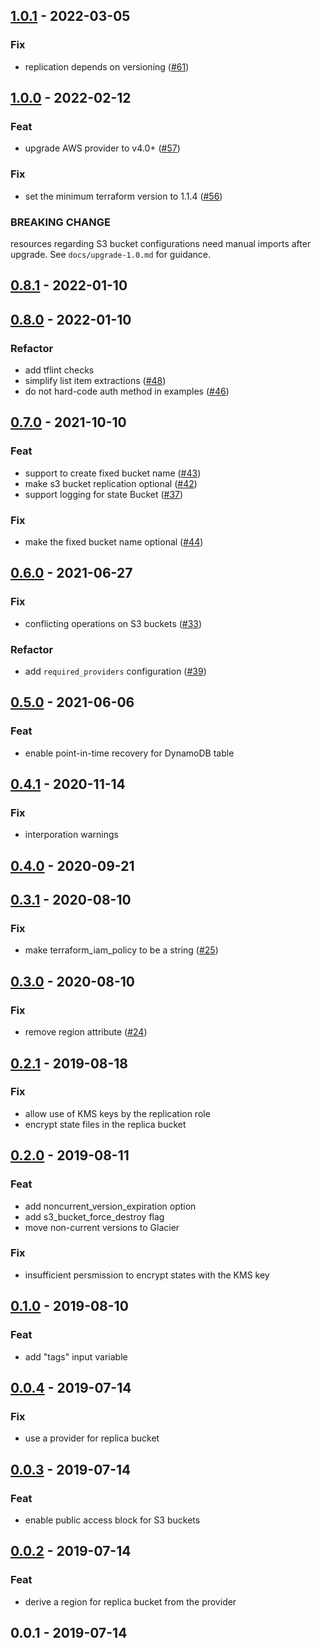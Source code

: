 ## [1.0.1] - 2022-03-05
### Fix
- replication depends on versioning ([#61](https://github.com/nozaq/terraform-aws-remote-state-s3-backend/issues/61))


<a name="1.0.0"></a>
## [1.0.0] - 2022-02-12
### Feat
- upgrade AWS provider to v4.0+ ([#57](https://github.com/nozaq/terraform-aws-remote-state-s3-backend/issues/57))

### Fix
- set the minimum terraform version to 1.1.4 ([#56](https://github.com/nozaq/terraform-aws-remote-state-s3-backend/issues/56))

### BREAKING CHANGE

resources regarding S3 bucket configurations need manual
imports after upgrade. See `docs/upgrade-1.0.md` for guidance.


<a name="0.8.1"></a>
## [0.8.1] - 2022-01-10

<a name="0.8.0"></a>
## [0.8.0] - 2022-01-10
### Refactor
- add tflint checks
- simplify list item extractions ([#48](https://github.com/nozaq/terraform-aws-remote-state-s3-backend/issues/48))
- do not hard-code auth method in examples ([#46](https://github.com/nozaq/terraform-aws-remote-state-s3-backend/issues/46))


<a name="0.7.0"></a>
## [0.7.0] - 2021-10-10
### Feat
- support to create fixed bucket name ([#43](https://github.com/nozaq/terraform-aws-remote-state-s3-backend/issues/43))
- make s3 bucket replication optional ([#42](https://github.com/nozaq/terraform-aws-remote-state-s3-backend/issues/42))
- support logging for state Bucket ([#37](https://github.com/nozaq/terraform-aws-remote-state-s3-backend/issues/37))

### Fix
- make the fixed bucket name optional ([#44](https://github.com/nozaq/terraform-aws-remote-state-s3-backend/issues/44))


<a name="0.6.0"></a>
## [0.6.0] - 2021-06-27
### Fix
- conflicting operations on S3 buckets ([#33](https://github.com/nozaq/terraform-aws-remote-state-s3-backend/issues/33))

### Refactor
- add `required_providers` configuration ([#39](https://github.com/nozaq/terraform-aws-remote-state-s3-backend/issues/39))


<a name="0.5.0"></a>
## [0.5.0] - 2021-06-06
### Feat
- enable point-in-time recovery for DynamoDB table


<a name="0.4.1"></a>
## [0.4.1] - 2020-11-14
### Fix
- interporation warnings


<a name="0.4.0"></a>
## [0.4.0] - 2020-09-21

<a name="0.3.1"></a>
## [0.3.1] - 2020-08-10
### Fix
- make terraform_iam_policy to be a string ([#25](https://github.com/nozaq/terraform-aws-remote-state-s3-backend/issues/25))


<a name="0.3.0"></a>
## [0.3.0] - 2020-08-10
### Fix
- remove region attribute ([#24](https://github.com/nozaq/terraform-aws-remote-state-s3-backend/issues/24))


<a name="0.2.1"></a>
## [0.2.1] - 2019-08-18
### Fix
- allow use of KMS keys by the replication role
- encrypt state files in the replica bucket


<a name="0.2.0"></a>
## [0.2.0] - 2019-08-11
### Feat
- add noncurrent_version_expiration option
- add s3_bucket_force_destroy flag
- move non-current versions to Glacier

### Fix
- insufficient persmission to encrypt states with the KMS key


<a name="0.1.0"></a>
## [0.1.0] - 2019-08-10
### Feat
- add "tags" input variable


<a name="0.0.4"></a>
## [0.0.4] - 2019-07-14
### Fix
- use a provider for replica bucket


<a name="0.0.3"></a>
## [0.0.3] - 2019-07-14
### Feat
- enable public access block for S3 buckets


<a name="0.0.2"></a>
## [0.0.2] - 2019-07-14
### Feat
- derive a region for replica bucket from the provider


<a name="0.0.1"></a>
## 0.0.1 - 2019-07-14

[Unreleased]: https://github.com/nozaq/terraform-aws-remote-state-s3-backend/compare/1.0.1...HEAD
[1.0.1]: https://github.com/nozaq/terraform-aws-remote-state-s3-backend/compare/1.0.0...1.0.1
[1.0.0]: https://github.com/nozaq/terraform-aws-remote-state-s3-backend/compare/0.8.1...1.0.0
[0.8.1]: https://github.com/nozaq/terraform-aws-remote-state-s3-backend/compare/0.8.0...0.8.1
[0.8.0]: https://github.com/nozaq/terraform-aws-remote-state-s3-backend/compare/0.7.0...0.8.0
[0.7.0]: https://github.com/nozaq/terraform-aws-remote-state-s3-backend/compare/0.6.0...0.7.0
[0.6.0]: https://github.com/nozaq/terraform-aws-remote-state-s3-backend/compare/0.5.0...0.6.0
[0.5.0]: https://github.com/nozaq/terraform-aws-remote-state-s3-backend/compare/0.4.1...0.5.0
[0.4.1]: https://github.com/nozaq/terraform-aws-remote-state-s3-backend/compare/0.4.0...0.4.1
[0.4.0]: https://github.com/nozaq/terraform-aws-remote-state-s3-backend/compare/0.3.1...0.4.0
[0.3.1]: https://github.com/nozaq/terraform-aws-remote-state-s3-backend/compare/0.3.0...0.3.1
[0.3.0]: https://github.com/nozaq/terraform-aws-remote-state-s3-backend/compare/0.2.1...0.3.0
[0.2.1]: https://github.com/nozaq/terraform-aws-remote-state-s3-backend/compare/0.2.0...0.2.1
[0.2.0]: https://github.com/nozaq/terraform-aws-remote-state-s3-backend/compare/0.1.0...0.2.0
[0.1.0]: https://github.com/nozaq/terraform-aws-remote-state-s3-backend/compare/0.0.4...0.1.0
[0.0.4]: https://github.com/nozaq/terraform-aws-remote-state-s3-backend/compare/0.0.3...0.0.4
[0.0.3]: https://github.com/nozaq/terraform-aws-remote-state-s3-backend/compare/0.0.2...0.0.3
[0.0.2]: https://github.com/nozaq/terraform-aws-remote-state-s3-backend/compare/0.0.1...0.0.2
